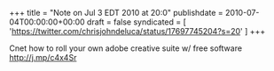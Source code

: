 +++
title = "Note on Jul 3 EDT 2010 at 20:0"
publishdate = 2010-07-04T00:00:00+00:00
draft = false
syndicated = [ 'https://twitter.com/chrisjohndeluca/status/17697745204?s=20' ]
+++

Cnet how to roll your own adobe creative suite w/ free software http://j.mp/c4x4Sr
